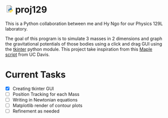 
# <img src="images.jpg" width="25"> proj129 

This is a Python collaboration between me and Hy Ngo for our
Physics 129L laboratory.

The goal of this program is to simulate 3 masses in 2 dimensions and graph
the gravitational potentials of those bodies using a click and drag GUI using the [tkinter](https://github.com/python/cpython/tree/master/Lib/tkinter)
python module. This project take inspiration from this [Maple script](https://climate.ucdavis.edu/GravityProblem.pdf) from UC Davis. 

# Current Tasks

- [x] Creating tkinter GUI 
- [ ] Position Tracking for each Mass
- [ ] Writing in Newtonian equations
- [ ] Matplotlib render of contour plots
- [ ] Refinement as needed
